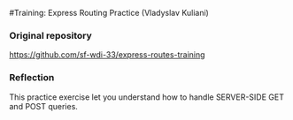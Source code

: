 #Training: Express Routing Practice (Vladyslav Kuliani)

### Original repository
https://github.com/sf-wdi-33/express-routes-training

### Reflection
This practice exercise let you understand how to handle SERVER-SIDE GET and POST queries.
